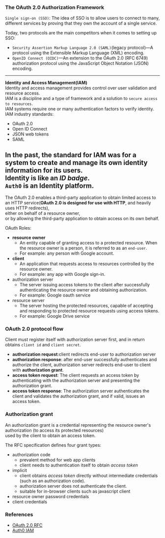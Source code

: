 ### The OAuth 2.0 Authorization Framework
`Single sign-on (SSO)`: The idea of SSO is to allow users to connect to many, different services by proving that they own the account of a single service.     

Today, two protocols are the main competitors when it comes to setting up SSO:     
- `Security Assertion Markup Language 2.0 (SAML)`(legacy protocol)—A protocol using the Extensible Markup Language (XML) encoding.     
- `OpenID Connect (OIDC)`—An extension to the OAuth 2.0 (RFC 6749) authorization protocol using the JavaScript Object Notation (JSON) encoding.    
---
**Identity and Access Management(IAM)**   
Identity and access management provides control over user validation and resource access.    
IAM is a discipline and a type of framework and a solution to `secure access to resources`.    
IAM systems require one or many authentication factors to verify identity.
IAM industry standards:    
- OAuth 2.0
- Open ID Connect
- JSON web tokens
- SAML

In the past, the standard for IAM was for a system to create and manage its own identity information for its users.    
Identity is like an *ID badge*.    
`Auth0` is an Identity platform.    
---
The OAuth 2.0 enables a third-party application to obtain limited access to an HTTP service(**OAuth 2.0 is designed for use with HTTP**, and heavily uses HTTP redirects),     
either on behalf of a resource owner,     
or by allowing the third-party application to obtain access on its own behalf.

OAuth Roles:
- **resource owner**
    - An entity capable of granting access to a protected resource.
       When the resource owner is a person, it is referred to as an `end-user`.    
    - For example: any person with Google account.
- **client**
    - An application that requests access to resources controlled by the resource owner.    
    - For example: any app with Google sign-in.    
- authorization server
    - The server issuing access tokens to the client after successfully authenticating the resource owner and obtaining authorization.    
    - For example: Google oauth service
- resource server
    - The server hosting the protected resources, capable of accepting and responding to protected resource requests using access tokens.    
    - For example: Google Drive service   

### OAuth 2.0 protocol flow
Client must register itself with authorization server first, and in return obtains `client id` and `client secret`.    

- **authorization request**:client redirects end-user to authorization server
- **authorization response**: after end-user successfully authenticates and authorize the client, authorization server redirects end-user to client with **authorization grant**.     
- **access token request**: The client requests an access token by authenticating with the authorization server and presenting the authorization grant.    
- **access token response**: The authorization server authenticates the client and validates the authorization grant, and if valid, issues an access token.     

### Authorization grant
An authorization grant is a credential representing the resource owner's authorization (to access its protected resources)     
used by the client to obtain an access token.    

The RFC specification defines four grant types:     
- authorization code
  - prevalent method for web app clients
  - client needs to authentication itself to obtain *access token*
- implicit
  - client obtains *access token* directly without intermediate credentials (such as an authorization code).    
  - authorization server does not authenticate the client.    
  - suitable for in-browser clients such as javascript client
- resource owner password credentials    
- client credentials
### References
- [OAuth 2.0 RFC](https://datatracker.ietf.org/doc/html/rfc6749#section-4.1)
- [Auth0 IAM](https://auth0.com/docs/get-started/identity-fundamentals/identity-and-access-management) 